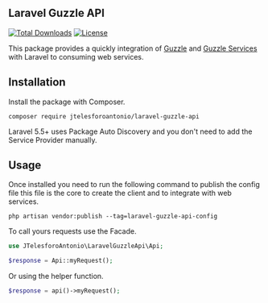 ## Laravel Guzzle API
[![Total Downloads](https://poser.pugx.org/jtelesforoantonio/laravel-guzzle-api/downloads)](https://packagist.org/packages/jtelesforoantonio/laravel-guzzle-api)
[![License](https://poser.pugx.org/jtelesforoantonio/laravel-guzzle-api/license)](https://packagist.org/packages/jtelesforoantonio/laravel-guzzle-api)

This package provides a quickly integration of [Guzzle](https://github.com/guzzle/guzzle) and [Guzzle Services](https://github.com/guzzle/guzzle-services)
with Laravel to consuming web services.

## Installation

Install the package with Composer.

```shell
composer require jtelesforoantonio/laravel-guzzle-api
```

Laravel 5.5+ uses Package Auto Discovery and you don't need to add the Service Provider manually.

## Usage

Once installed you need to run the following command to publish the config file
this file is the core to create the client and to integrate with web services.
```shell
php artisan vendor:publish --tag=laravel-guzzle-api-config
```
To call yours requests use the Facade.
```php
use JTelesforoAntonio\LaravelGuzzleApi\Api;

$response = Api::myRequest();
```

Or using the helper function.
```php
$response = api()->myRequest();
```
